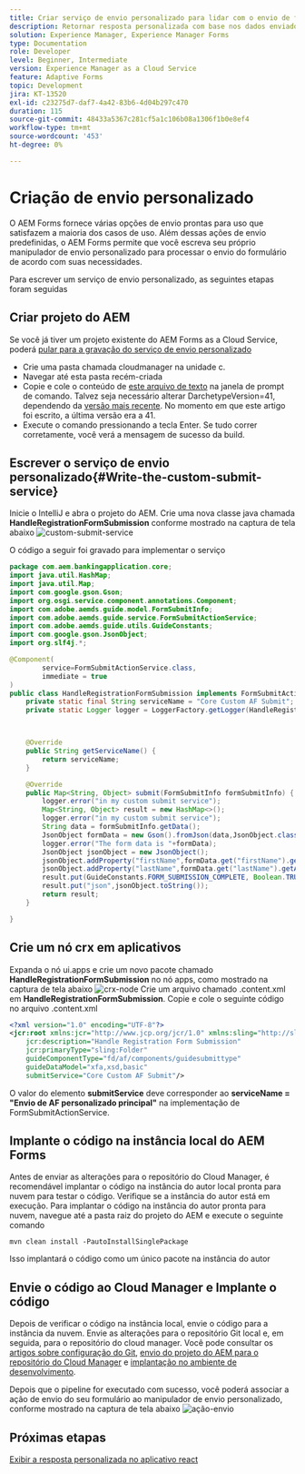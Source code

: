 ```yaml
---
title: Criar serviço de envio personalizado para lidar com o envio de formulário adaptável headless
description: Retornar resposta personalizada com base nos dados enviados
solution: Experience Manager, Experience Manager Forms
type: Documentation
role: Developer
level: Beginner, Intermediate
version: Experience Manager as a Cloud Service
feature: Adaptive Forms
topic: Development
jira: KT-13520
exl-id: c23275d7-daf7-4a42-83b6-4d04b297c470
duration: 115
source-git-commit: 48433a5367c281cf5a1c106b08a1306f1b0e8ef4
workflow-type: tm+mt
source-wordcount: '453'
ht-degree: 0%

---
```


# Criação de envio personalizado

O AEM Forms fornece várias opções de envio prontas para uso que satisfazem a maioria dos casos de uso. Além dessas ações de envio predefinidas, o AEM Forms permite que você escreva seu próprio manipulador de envio personalizado para processar o envio do formulário de acordo com suas necessidades.

Para escrever um serviço de envio personalizado, as seguintes etapas foram seguidas

## Criar projeto do AEM

Se você já tiver um projeto existente do AEM Forms as a Cloud Service, poderá [pular para a gravação do serviço de envio personalizado](#Write-the-custom-submit-service)

* Crie uma pasta chamada cloudmanager na unidade c.
* Navegar até esta pasta recém-criada
* Copie e cole o conteúdo de [este arquivo de texto](./assets/creating-maven-project.txt) na janela de prompt de comando. Talvez seja necessário alterar DarchetypeVersion=41, dependendo da [versão mais recente](https://github.com/adobe/aem-project-archetype/releases). No momento em que este artigo foi escrito, a última versão era a 41.
* Execute o comando pressionando a tecla Enter. Se tudo correr corretamente, você verá a mensagem de sucesso da build.

## Escrever o serviço de envio personalizado{#Write-the-custom-submit-service}

Inicie o IntelliJ e abra o projeto do AEM. Crie uma nova classe java chamada **HandleRegistrationFormSubmission** conforme mostrado na captura de tela abaixo
![custom-submit-service](./assets/custom-submit-service.png)

O código a seguir foi gravado para implementar o serviço

```java
package com.aem.bankingapplication.core;
import java.util.HashMap;
import java.util.Map;
import com.google.gson.Gson;
import org.osgi.service.component.annotations.Component;
import com.adobe.aemds.guide.model.FormSubmitInfo;
import com.adobe.aemds.guide.service.FormSubmitActionService;
import com.adobe.aemds.guide.utils.GuideConstants;
import com.google.gson.JsonObject;
import org.slf4j.*;

@Component(
        service=FormSubmitActionService.class,
        immediate = true
)
public class HandleRegistrationFormSubmission implements FormSubmitActionService {
    private static final String serviceName = "Core Custom AF Submit";
    private static Logger logger = LoggerFactory.getLogger(HandleRegistrationFormSubmission.class);



    @Override
    public String getServiceName() {
        return serviceName;
    }

    @Override
    public Map<String, Object> submit(FormSubmitInfo formSubmitInfo) {
        logger.error("in my custom submit service");
        Map<String, Object> result = new HashMap<>();
        logger.error("in my custom submit service");
        String data = formSubmitInfo.getData();
        JsonObject formData = new Gson().fromJson(data,JsonObject.class);
        logger.error("The form data is "+formData);
        JsonObject jsonObject = new JsonObject();
        jsonObject.addProperty("firstName",formData.get("firstName").getAsString());
        jsonObject.addProperty("lastName",formData.get("lastName").getAsString());
        result.put(GuideConstants.FORM_SUBMISSION_COMPLETE, Boolean.TRUE);
        result.put("json",jsonObject.toString());
        return result;
    }

}
```

## Crie um nó crx em aplicativos

Expanda o nó ui.apps e crie um novo pacote chamado **HandleRegistrationFormSubmission** no nó apps, como mostrado na captura de tela abaixo
![crx-node](./assets/crx-node.png)
Crie um arquivo chamado .content.xml em **HandleRegistrationFormSubmission**. Copie e cole o seguinte código no arquivo .content.xml

```xml
<?xml version="1.0" encoding="UTF-8"?>
<jcr:root xmlns:jcr="http://www.jcp.org/jcr/1.0" xmlns:sling="http://sling.apache.org/jcr/sling/1.0"
    jcr:description="Handle Registration Form Submission"
    jcr:primaryType="sling:Folder"
    guideComponentType="fd/af/components/guidesubmittype"
    guideDataModel="xfa,xsd,basic"
    submitService="Core Custom AF Submit"/>
```

O valor do elemento **submitService** deve corresponder ao **serviceName = &quot;Envio de AF personalizado principal&quot;** na implementação de FormSubmitActionService.

## Implante o código na instância local do AEM Forms

Antes de enviar as alterações para o repositório do Cloud Manager, é recomendável implantar o código na instância do autor local pronta para nuvem para testar o código. Verifique se a instância do autor está em execução.
Para implantar o código na instância do autor pronta para nuvem, navegue até a pasta raiz do projeto do AEM e execute o seguinte comando

```
mvn clean install -PautoInstallSinglePackage
```

Isso implantará o código como um único pacote na instância do autor

## Envie o código ao Cloud Manager e Implante o código

Depois de verificar o código na instância local, envie o código para a instância da nuvem.
Envie as alterações para o repositório Git local e, em seguida, para o repositório do cloud manager. Você pode consultar os [artigos sobre configuração do Git](https://experienceleague.adobe.com/docs/experience-manager-learn/cloud-service/forms/developing-for-cloud-service/setup-git.html?lang=pt-BR), [envio do projeto do AEM para o repositório do Cloud Manager](https://experienceleague.adobe.com/docs/experience-manager-learn/cloud-service/forms/developing-for-cloud-service/push-project-to-cloud-manager-git.html?lang=pt-BR) e [implantação no ambiente de desenvolvimento](https://experienceleague.adobe.com/docs/experience-manager-learn/cloud-service/forms/developing-for-cloud-service/deploy-to-dev-environment.html?lang=pt-BR).

Depois que o pipeline for executado com sucesso, você poderá associar a ação de envio do seu formulário ao manipulador de envio personalizado, conforme mostrado na captura de tela abaixo
![ação-envio](./assets/configure-submit-action.png)

## Próximas etapas

[Exibir a resposta personalizada no aplicativo react](./handle-response-react-app.md)
